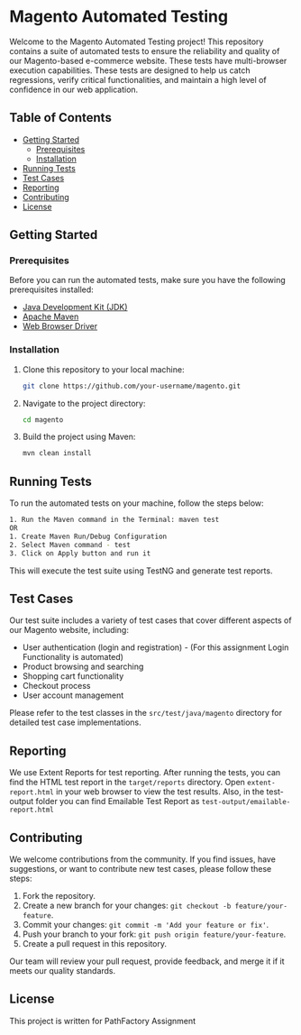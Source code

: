 # Magento Automated Testing

Welcome to the Magento Automated Testing project! This repository contains a suite of automated tests to ensure the reliability and quality of our Magento-based e-commerce website. These tests have multi-browser execution capabilities. These tests are designed to help us catch regressions, verify critical functionalities, and maintain a high level of confidence in our web application.

## Table of Contents

- [Getting Started](#getting-started)
  - [Prerequisites](#prerequisites)
  - [Installation](#installation)
- [Running Tests](#running-tests)
- [Test Cases](#test-cases)
- [Reporting](#reporting)
- [Contributing](#contributing)
- [License](#license)

## Getting Started

### Prerequisites

Before you can run the automated tests, make sure you have the following prerequisites installed:

- [Java Development Kit (JDK)](https://www.oracle.com/java/technologies/javase-downloads.html)
- [Apache Maven](https://maven.apache.org/download.cgi)
- [Web Browser Driver](https://www.selenium.dev/documentation/en/webdriver/driver_requirements/)

### Installation

1. Clone this repository to your local machine:

   ```bash
   git clone https://github.com/your-username/magento.git
   ```

2. Navigate to the project directory:

   ```bash
   cd magento
   ```

3. Build the project using Maven:

   ```bash
   mvn clean install
   ```

## Running Tests

To run the automated tests on your machine, follow the steps below:

```bash
1. Run the Maven command in the Terminal: maven test
OR
1. Create Maven Run/Debug Configuration
2. Select Maven command - test
3. Click on Apply button and run it
```

This will execute the test suite using TestNG and generate test reports.

## Test Cases

Our test suite includes a variety of test cases that cover different aspects of our Magento website, including:

- User authentication (login and registration) - (For this assignment Login Functionality is automated)
- Product browsing and searching
- Shopping cart functionality
- Checkout process
- User account management

Please refer to the test classes in the `src/test/java/magento` directory for detailed test case implementations.

## Reporting

We use Extent Reports for test reporting. After running the tests, you can find the HTML test report in the `target/reports` directory. Open `extent-report.html` in your web browser to view the test results. Also, in the test-output folder you can find Emailable Test Report as `test-output/emailable-report.html`



## Contributing

We welcome contributions from the community. If you find issues, have suggestions, or want to contribute new test cases, please follow these steps:

1. Fork the repository.
2. Create a new branch for your changes: `git checkout -b feature/your-feature`.
3. Commit your changes: `git commit -m 'Add your feature or fix'`.
4. Push your branch to your fork: `git push origin feature/your-feature`.
5. Create a pull request in this repository.

Our team will review your pull request, provide feedback, and merge it if it meets our quality standards.

## License

This project is written for PathFactory Assignment
